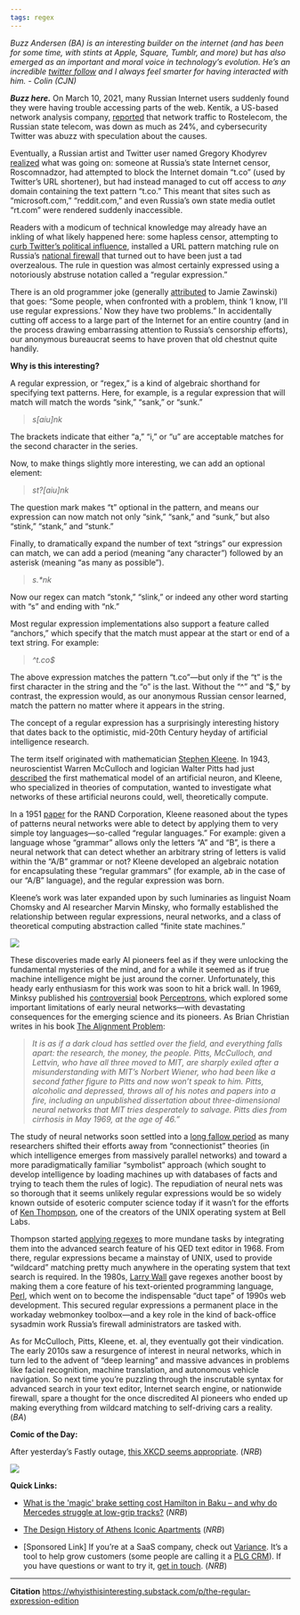 ```yaml
---
tags: regex
---
```


_Buzz Andersen (BA) is an interesting builder on the internet (and has been for some time, with stints at Apple, Square, Tumblr, and more) but has also emerged as an important and moral voice in technology’s evolution. He’s an incredible [twitter follow](https://mobile.twitter.com/buzz) and I always feel smarter for having interacted with him. - Colin (CJN)_

_**Buzz here.**_ On March 10, 2021, many Russian Internet users suddenly found they were having trouble accessing parts of the web. Kentik, a US-based network analysis company, [reported](https://twitter.com/DougMadory/status/1369648537634545673) that network traffic to Rostelecom, the Russian state telecom, was down as much as 24%, and cybersecurity Twitter was abuzz with speculation about the causes. 

Eventually, a Russian artist and Twitter user named Gregory Khodyrev [realized](https://twitter.com/GregoryKhodyrev/status/1369658173334884360) what was going on: someone at Russia’s state Internet censor, Roscomnadzor, had attempted to block the Internet domain “t.co” (used by Twitter’s URL shortener), but had instead managed to cut off access to _any_ domain containing the text pattern “t.co.” This meant that sites such as “microsoft.com,” “reddit.com,” and even Russia’s own state media outlet “rt.com” were rendered suddenly inaccessible.

Readers with a modicum of technical knowledge may already have an inkling of what likely happened here: some hapless censor, attempting to [curb Twitter’s political influence](https://www.nytimes.com/2021/03/10/world/europe/russia-twitter.html), installed a URL pattern matching rule on Russia’s [national firewall](https://www.theguardian.com/technology/2019/apr/28/russia-great-firewall-sovereign-internet-bill-keeping-information-in-or-out) that turned out to have been just a tad overzealous. The rule in question was almost certainly expressed using a notoriously abstruse notation called a “regular expression.”

There is an old programmer joke (generally [attributed](http://regex.info/blog/2006-09-15/247) to Jamie Zawinski) that goes: “Some people, when confronted with a problem, think ‘I know, I'll use regular expressions.’ Now they have two problems.” In accidentally cutting off access to a large part of the Internet for an entire country (and in the process drawing embarrassing attention to Russia’s censorship efforts), our anonymous bureaucrat seems to have proven that old chestnut quite handily.

**Why is this interesting?**

A regular expression, or “regex,” is a kind of algebraic shorthand for specifying text patterns. Here, for example, is a regular expression that will match will match the words “sink,” “sank,” or “sunk.”

> _s[aiu]nk_

The brackets indicate that either “a,” “i,” or “u” are acceptable matches for the second character in the series. 

Now, to make things slightly more interesting, we can add an optional element:

> _st?[aiu]nk_

The question mark makes “t” optional in the pattern, and means our expression can now match not only “sink,” “sank,” and “sunk,” but also “stink,” “stank,” and “stunk.” 

Finally, to dramatically expand the number of text “strings” our expression can match, we can add a period (meaning “any character”) followed by an asterisk (meaning “as many as possible”).

> _s.*nk_

Now our regex can match “stonk,” “slink,” or indeed any other word starting with “s” and ending with “nk.”

Most regular expression implementations also support a feature called “anchors,” which specify that the match must appear at the start or end of a text string. For example:

> _^t.co$_

The above expression matches the pattern “t.co”—but only if the “t” is the first character in the string and the “o” is the last. Without the “^” and “$,” by contrast, the expression would, as our anonymous Russian censor learned, match the pattern no matter where it appears in the string.

The concept of a regular expression has a surprisingly interesting history that dates back to the optimistic, mid-20th Century heyday of artificial intelligence research. 

The term itself originated with mathematician [Stephen Kleene](https://en.wikipedia.org/wiki/Stephen_Cole_Kleene). In 1943, neuroscientist Warren McCulloch and logician Walter Pitts had just [described](https://web.csulb.edu/~cwallis/382/readings/482/mccolloch.logical.calculus.ideas.1943.pdf) the first mathematical model of an artificial neuron, and Kleene, who specialized in theories of computation, wanted to investigate what networks of these artificial neurons could, well, theoretically compute. 

In a 1951 [paper](https://www.rand.org/content/dam/rand/pubs/research_memoranda/2008/RM704.pdf) for the RAND Corporation, Kleene reasoned about the types of patterns neural networks were able to detect by applying them to very simple toy languages—so-called “regular languages.” For example: given a language whose “grammar” allows only the letters “A” and “B”, is there a neural network that can detect whether an arbitrary string of letters is valid within the “A/B” grammar or not? Kleene developed an algebraic notation for encapsulating these “regular grammars” (for example, a*b* in the case of our “A/B” language), and the regular expression was born.

Kleene’s work was later expanded upon by such luminaries as linguist Noam Chomsky and AI researcher Marvin Minsky, who formally established the relationship between regular expressions, neural networks, and a class of theoretical computing abstraction called “finite state machines.”

[![](https://cdn.substack.com/image/fetch/w_1456,c_limit,f_auto,q_auto:good,fl_progressive:steep/https%3A%2F%2Fbucketeer-e05bbc84-baa3-437e-9518-adb32be77984.s3.amazonaws.com%2Fpublic%2Fimages%2Ffb365073-fe9b-4c1b-a935-5d62ca57bd61_551x720.png)](https://cdn.substack.com/image/fetch/f_auto,q_auto:good,fl_progressive:steep/https%3A%2F%2Fbucketeer-e05bbc84-baa3-437e-9518-adb32be77984.s3.amazonaws.com%2Fpublic%2Fimages%2Ffb365073-fe9b-4c1b-a935-5d62ca57bd61_551x720.png)

These discoveries made early AI pioneers feel as if they were unlocking the fundamental mysteries of the mind, and for a while it seemed as if true machine intelligence might be just around the corner. Unfortunately, this heady early enthusiasm for this work was soon to hit a brick wall. In 1969, Minksy published his [controversial](https://www.jstor.org/stable/285702) book [Perceptrons](https://www.amazon.com/Perceptrons-MIT-Press-Introduction-Computational/dp/0262534770?crid=23RVCCWWS4T6Z&dchild=1&keywords=perceptrons&qid=1622757363&s=books&sprefix=perceptrons%2Cstripbooks%2C157&sr=1-1&linkCode=ll1&tag=noahbrierdotc-20&linkId=e3c3406b9d166fde261f9f0bc0356f00&language=en_US&ref_=as_li_ss_tl), which explored some important limitations of early neural networks—with devastating consequences for the emerging science and its pioneers. As Brian Christian writes in his book [The Alignment Problem](https://www.amazon.com/Alignment-Problem-Machine-Learning-Values/dp/0393868338?_encoding=UTF8&qid=1622757405&sr=1-1&linkCode=ll1&tag=noahbrierdotc-20&linkId=6d2115b8f431857031f2d7895f8d766f&language=en_US&ref_=as_li_ss_tl):

> _It is as if a dark cloud has settled over the field, and everything falls apart: the research, the money, the people. Pitts, McCulloch, and Lettvin, who have all three moved to MIT, are sharply exiled after a misunderstanding with MIT’s Norbert Wiener, who had been like a second father figure to Pitts and now won’t speak to him. Pitts, alcoholic and depressed, throws all of his notes and papers into a fire, including an unpublished dissertation about three-dimensional neural networks that MIT tries desperately to salvage. Pitts dies from cirrhosis in May 1969, at the age of 46.”_

The study of neural networks soon settled into a [long fallow period](https://en.m.wikipedia.org/wiki/AI_winter) as many researchers shifted their efforts away from “connectionist” theories (in which intelligence emerges from massively parallel networks) and toward a more paradigmatically familiar “symbolist” approach (which sought to develop intelligence by loading machines up with databases of facts and trying to teach them the rules of logic). The repudiation of neural nets was so thorough that it seems unlikely regular expressions would be so widely known outside of esoteric computer science today if it wasn’t for the efforts of [Ken Thompson](https://en.wikipedia.org/wiki/Ken_Thompson), one of the creators of the UNIX operating system at Bell Labs.

Thompson started [applying regexes](http://www.oilshell.org/archive/Thompson-1968.pdf) to more mundane tasks by integrating them into the advanced search feature of his QED text editor in 1968. From there, regular expressions became a mainstay of UNIX, used to provide “wildcard” matching pretty much anywhere in the operating system that text search is required. In the 1980s, [Larry Wall](https://en.wikipedia.org/wiki/Larry_Wall) gave regexes another boost by making them a core feature of his text-oriented programming language, [Perl](https://en.wikipedia.org/wiki/Perl), which went on to become the indispensable “duct tape” of 1990s web development. This secured regular expressions a permanent place in the workaday webmonkey toolbox—and a key role in the kind of back-office sysadmin work Russia’s firewall administrators are tasked with.

As for McCulloch, Pitts, Kleene, et. al, they eventually got their vindication. The early 2010s saw a resurgence of interest in neural networks, which in turn led to the advent of “deep learning” and massive advances in problems like facial recognition, machine translation, and autonomous vehicle navigation. So next time you’re puzzling through the inscrutable syntax for advanced search in your text editor, Internet search engine, or nationwide firewall, spare a thought for the once discredited AI pioneers who ended up making everything from wildcard matching to self-driving cars a reality. (_BA_)

**Comic of the Day:**

After yesterday’s Fastly outage, [this XKCD seems appropriate](https://xkcd.com/2347/). (_NRB_)

![](https://cdn.substack.com/image/fetch/w_1456,c_limit,f_auto,q_auto:good,fl_progressive:steep/https%3A%2F%2Fbucketeer-e05bbc84-baa3-437e-9518-adb32be77984.s3.amazonaws.com%2Fpublic%2Fimages%2F794f1269-8ef9-4ef0-b324-e5743212053b_770x978.png)

**Quick Links:**	
-	[What is the 'magic' brake setting cost Hamilton in Baku – and why do Mercedes struggle at low-grip tracks?](https://www.formula1.com/en/latest/article.tech-tuesday-what-is-the-magic-brake-setting-that-cost-hamilton-in-baku-and.79Mw4XSrxksy7jen3CE8FX.html) (_NRB_)
    
-   [The Design History of Athens Iconic Apartments](https://www.bloomberg.com/news/features/2020-07-15/the-design-history-of-athens-iconic-apartments) (_NRB_)
    
-   [Sponsored Link] If you’re at a SaaS company, check out [Variance](https://www.variance.com/). It’s a tool to help grow customers (some people are calling it a [PLG CRM](https://www.variance.com/land/plg-crm)). If you have questions or want to try it, [get in touch](https://www.variance.com/contact). (_NRB_)

---

**Citation**
https://whyisthisinteresting.substack.com/p/the-regular-expression-edition